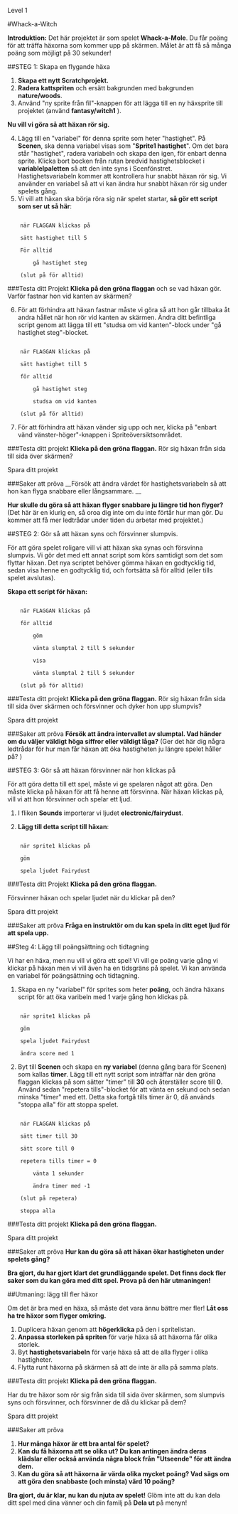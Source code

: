Level 1

#Whack-a-Witch

__Introduktion:__
Det här projektet är som spelet __Whack-a-Mole__. Du får poäng för att träffa häxorna som kommer upp på skärmen. Målet är att få så många poäng som möjligt på 30 sekunder!

##STEG 1: Skapa en flygande häxa

1. __Skapa ett nytt Scratchprojekt.__
2. __Radera kattspriten__ och ersätt bakgrunden med bakgrunden __nature/woods__.
3. Använd "ny sprite från fil"-knappen för att lägga till en ny häxsprite till projektet (använd __fantasy/witch1__ ). 

__Nu vill vi göra så att häxan rör sig.__

4. Lägg till en "variabel" för denna sprite som heter "hastighet". 
På __Scenen__, ska denna variabel visas som "__Sprite1 hastighet__". 
Om det bara står "hastighet", radera variabeln och skapa den igen, för enbart denna sprite. Klicka bort bocken från rutan bredvid hastighetsblocket i __variablelpaletten__ så att den inte syns i Scenfönstret.
Hastighetsvariabeln kommer att kontrollera hur snabbt häxan rör sig. Vi använder en variabel så att vi kan ändra hur snabbt häxan rör sig under spelets gång.  
5. Vi vill att häxan ska börja röra sig när spelet startar, __så gör ett script som ser ut så här__:

```scratch

	när FLAGGAN klickas på

	sätt hastighet till 5

	För alltid

		gå hastighet steg

	(slut på för alltid)
```
		
###Testa ditt Projekt
__Klicka på den gröna flaggan__ och se vad häxan gör. Varför fastnar hon vid kanten av skärmen?

6. För att förhindra att häxan fastnar måste vi göra så att hon går tillbaka åt andra hållet när hon rör vid kanten av skärmen. 
Ändra ditt befintliga script genom att lägga till ett "studsa om vid kanten"-block under "gå hastighet steg"-blocket. 

```scratch

	när FLAGGAN klickas på

	sätt hastighet till 5

	för alltid

		gå hastighet steg

		studsa om vid kanten

	(slut på för alltid)
```
7. För att förhindra att häxan vänder sig upp och ner, klicka på "enbart vänd vänster-höger"-knappen i Spriteöversiktsområdet. 

###Testa ditt projekt
__Klicka på den gröna flaggan.__ 
Rör sig häxan från sida till sida över skärmen? 

Spara ditt projekt

###Saker att pröva
__Försök att ändra värdet för hastighetsvariabeln så att hon kan flyga snabbare eller långsammare. __

__Hur skulle du göra så att häxan flyger snabbare ju längre tid hon flyger?__
(Det här är en klurig en, så oroa dig inte om du inte förtår hur man gör. Du kommer att få mer ledtrådar under tiden du arbetar med projektet.)

##STEG 2: Gör så att häxan syns och försvinner slumpvis.

För att göra spelet roligare vill vi att häxan ska synas och försvinna slumpvis. Vi gör det med ett annat script som körs samtidigt som det som flyttar häxan. Det nya scriptet behöver gömma häxan en godtycklig tid, sedan visa henne en godtycklig tid, och fortsätta så för alltid (eller tills  spelet avslutas). 

__Skapa ett script för häxan:__

```scratch

	när FLAGGAN klickas på

	för alltid

		göm

		vänta slumptal 2 till 5 sekunder 

		visa

		vänta slumptal 2 till 5 sekunder

	(slut på för alltid)
```
###Testa ditt projekt
__Klicka på den gröna flaggan.__ 
Rör sig häxan från sida till sida över skärmen och försvinner och dyker hon upp slumpvis? 

Spara ditt projekt

###Saker att pröva
__Försök att ändra intervallet av slumptal. Vad händer om du väljer väldigt höga siffror eller väldigt låga?__
(Ger det här dig några ledtrådar för hur man får häxan att öka hastigheten ju längre spelet håller på? )

##STEG 3: Gör så att häxan försvinner när hon klickas på 

För att göra detta till ett spel, måste vi ge spelaren något att göra. Den måste klicka på häxan för att få henne att försvinna. När häxan klickas på, vill vi att hon försvinner och spelar ett ljud. 

1. I fliken __Sounds__ importerar vi ljudet __electronic/fairydust__. 

2. __Lägg till detta script till häxan__:

```scratch

	när sprite1 klickas på 

	göm

	spela ljudet Fairydust
```
###Testa ditt Projekt
__Klicka på den gröna flaggan.__ 

Försvinner häxan och spelar ljudet när du klickar på den? 

Spara ditt projekt

###Saker att pröva
__Fråga en instruktör om du kan spela in ditt eget ljud för att spela upp.__

##Steg 4: Lägg till poängsättning och tidtagning 

Vi har en häxa, men nu vill vi göra ett spel! Vi vill ge poäng varje gång vi klickar på häxan men vi vill även ha en tidsgräns på spelet. Vi kan använda en variabel för poängsättning och tidtagning. 

1. Skapa en ny "variabel" för sprites som heter __poäng__, och ändra häxans script för att öka varibeln med 1 varje gång hon klickas på. 

```scratch

	när sprite1 klickas på

	göm

	spela ljudet Fairydust

	ändra score med 1
```

2. Byt till __Scenen__ och skapa en  __ny variabel__ (denna gång bara för Scenen) som kallas __timer__. Lägg till ett nytt script som inträffar när den gröna flaggan klickas på som sätter "timer" till __30__ och återställer score till __0__. Använd sedan "repetera tills"-blocket för att vänta en sekund och sedan minska "timer" med
ett. Detta ska fortgå tills timer är 0, då används "stoppa alla" för att stoppa spelet. 

```scratch

	när FLAGGAN klickas på

	sätt timer till 30

	sätt score till 0

	repetera tills timer = 0

		vänta 1 sekunder

		ändra timer med -1

	(slut på repetera)

	stoppa alla
```


###Testa ditt projekt
__Klicka på den gröna flaggan.__ 

Spara ditt projekt

###Saker att pröva
__Hur kan du göra så att häxan ökar hastigheten under spelets gång?__


__Bra gjort, du har gjort klart det grundläggande spelet. Det finns dock fler saker som du kan göra med ditt spel. Prova på den här utmaningen!__

##Utmaning: lägg till fler häxor 

Om det är bra med en häxa, så måste det vara ännu bättre mer fler! __Låt oss ha tre häxor som flyger omkring.__
1. Duplicera häxan genom att __högerklicka__ på den i spritelistan. 
2. __Anpassa storleken på spriten__ för varje häxa så att häxorna får olika storlek.
3. Byt __hastighetsvariabeln__ för varje häxa så att de alla flyger i olika hastigheter. 
4. Flytta runt häxorna på skärmen så att de inte är alla på samma plats. 

###Testa ditt projekt
__Klicka på den gröna flaggan.__ 

Har du tre häxor som rör sig från sida till sida över skärmen, som slumpvis syns och försvinner, och försvinner de då du klickar på dem?

Spara ditt projekt

###Saker att pröva
1. __Hur många häxor är ett bra antal för spelet?__
2. __Kan du få häxorna att se olika ut? Du kan antingen ändra deras klädslar eller också använda några block från "Utseende" för att ändra dem.__
3. __Kan du göra så att häxorna är värda olika mycket poäng? Vad sägs om att göra den snabbaste (och minsta) värd 10 poäng?__


__Bra gjort, du är klar, nu kan du njuta av spelet!__
Glöm inte att du kan dela ditt spel med dina vänner och din familj på __Dela ut__ på menyn!